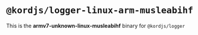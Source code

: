 # `@kordjs/logger-linux-arm-musleabihf`

This is the **armv7-unknown-linux-musleabihf** binary for `@kordjs/logger`
